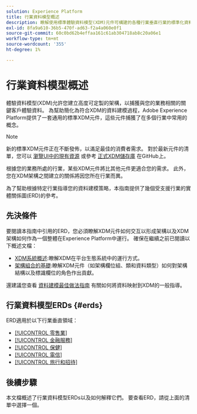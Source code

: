 ```yaml
---
solution: Experience Platform
title: 行業資料模型概述
description: 瞭解使用標準體驗資料模型(XDM)元件可構建的各種行業垂直行業的標準化資料模型。
exl-id: 8fa9a610-36b5-470f-ad63-f2a4a060e0f1
source-git-commit: 60c0bd62b4effaa161c61ab304718ab8c20a06e1
workflow-type: tm+mt
source-wordcount: '355'
ht-degree: 1%

---
```


# 行業資料模型概述

體驗資料模型(XDM)允許您建立高度可定製的架構，以捕獲與您的業務相關的關鍵客戶體驗資料。 為幫助簡化為符合XDM的資料建模過程，Adobe Experience Platform提供了一套通用的標準XDM元件，這些元件捕獲了在多個行業中常用的概念。

>[!NOTE]
>
>新的標準XDM元件正在不斷發佈，以滿足最佳的消費者需求。 對於最新元件的清單，您可以 [瀏覽UI中的現有資源](../../ui/explore.md) 或參考 [正式XDM儲存庫](https://github.com/adobe/xdm/tree/master/components) 在GitHub上。

根據您的業務所處的行業，某些XDM元件將比其他元件更適合您的需求。 此外，您在XDM架構之間建立的關係將因您所在行業而異。

為了幫助根據特定行業指導您的資料建模策略，本指南提供了幾個受支援行業的實體關係圖(ERD)的參考。

## 先決條件

要閱讀本指南中引用的ERD，您必須瞭解XDM元件如何交互以形成架構以及XDM架構如何作為一個整體在Experience Platform中運行。 確保在繼續之前已閱讀以下概述文檔：

* [XDM系統概述](../../home.md):瞭解XDM在平台生態系統中的運行方式。
* [架構組合的基礎](../../schema/composition.md):瞭解XDM元件（如架構欄位組、類和資料類型）如何對架構結構以及標識欄位的角色作出貢獻。

還建議您查看 [資料建模最佳做法指南](../../schema/best-practices.md) 有關如何將資料映射到XDM的一般指導。

## 行業資料模型ERDs {#erds}

ERD適用於以下行業垂直領域：

* [[!UICONTROL 零售業]](./retail.md)
* [[!UICONTROL 金融服務]](./financial.md)
* [[!UICONTROL 保健]](./healthcare.md)
* [[!UICONTROL 電信]](./telecom.md)
* [[!UICONTROL 旅行和招待]](./travel-hospitality.md)

## 後續步驟

本文檔概述了行業資料模型ERDs以及如何解釋它們。 要查看ERD，請從上面的清單中選擇一個。
